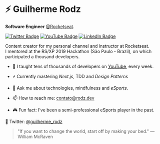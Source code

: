 # ⚡ Guilherme Rodz

**Software Engineer** [@Rocketseat](https://github.com/Rocketseat).

[![Twitter Badge](https://img.shields.io/twitter/follow/guilherme_rodz?color=%234fffff&label=%40guilherme_rodz&logo=twitter&logoColor=white&style=for-the-badge)](https://twitter.com/guilherme_rodz)
[![YouTube Badge](https://img.shields.io/badge/youtube--%2300EBEB?style=for-the-badge&logo=youtube)](https://youtube.com/guilhermerodz)
[![LinkedIn Badge](https://img.shields.io/badge/linkedin--%2300EBEB?style=for-the-badge&logo=linkedin&logoColor=white)](https://linkedin.com/in/guilhermerodz)

Content creator for my personal channel and instructor at Rocketseat.  
I mentored at the RS/XP 2019 Hackathon (São Paulo - Brazil), on which participated a thousand developers.

- 🎥 I taught tens of thousands of developers on [YouTube](https://www.youtube.com/playlist?list=PL85ITvJ7FLohTZv9cC5-PrZ39Q3cugWqp), every week.

- ⚡ Currently mastering _Next.js_, TDD and _Design Patterns_

- 💬 Ask me about technologies, mindfulness and _eSports_.

- 📫 How to reach me: contato@rodz.dev

- 🎮 Fun fact: I've been a semi-professional eSports player in the past.

🚀 Twitter: [@guilherme_rodz](https://www.twitter.com/guilherme_rodz)

> "If you want to change the world, start off by making your bed."
> ― William McRaven
